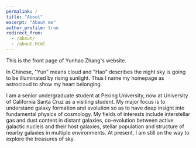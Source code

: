 ```yaml
---
permalink: /
title: "About"
excerpt: "About me"
author_profile: true
redirect_from: 
  - /about/
  - /about.html
---
```


This is the front page of Yunhao Zhang's website. 

In Chinese, "Yun"  means cloud and "Hao" describes the night sky is going to be illuminated by rising sunlight. Thus I name my homepage as astrocloud to show my heart belonging.

I am a senior undergraduate student at Peking University, now at University of California Santa Cruz as a visiting student. My major focus is to understand galaxy formation and evolution so as to have deep insight into fundamental physics of cosmology. My fields of interests include interstellar gas and dust content in distant galaxies, co-evolution between active galactic nucleis and their host galaxies, stellar population and structure of nearby galaxies in multiple environments. At present, I am still on the way to explore the treasures of sky.
